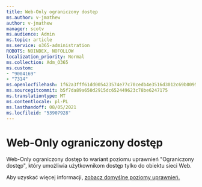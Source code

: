 ```yaml
---
title: Web-Only ograniczony dostęp
ms.author: v-jmathew
author: v-jmathew
manager: scotv
ms.audience: Admin
ms.topic: article
ms.service: o365-administration
ROBOTS: NOINDEX, NOFOLLOW
localization_priority: Normal
ms.collection: Adm_O365
ms.custom:
- "9004169"
- "7314"
ms.openlocfilehash: 1f62a3fff61dd005423574e77c70cedb4e3516d3012c69b0095246aa194154e5
ms.sourcegitcommit: b5f7da89a650d2915dc652449623c78be6247175
ms.translationtype: MT
ms.contentlocale: pl-PL
ms.lasthandoff: 08/05/2021
ms.locfileid: "53907928"
---
```

# <a name="web-only-limited-access"></a>Web-Only ograniczony dostęp

Web-Only ograniczony dostęp to wariant poziomu uprawnień "Ograniczony dostęp", który umożliwia użytkownikom dostęp tylko do obiektu sieci Web.

Aby uzyskać więcej informacji, [zobacz domyślne poziomy uprawnień.](https://docs.microsoft.com/sharepoint/understanding-permission-levels#default-permission-levels)
